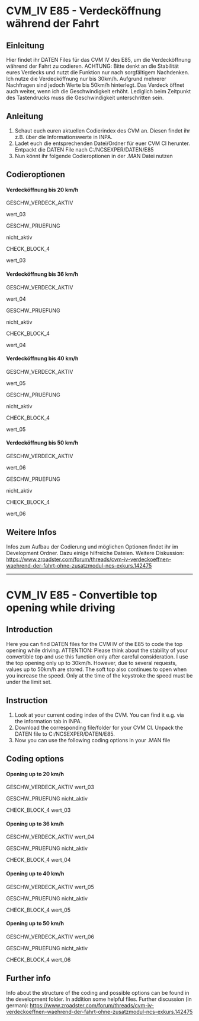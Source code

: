 # CVM_IV E85 - Verdecköffnung während der Fahrt

## Einleitung
Hier findet ihr DATEN Files für das CVM IV des E85, um die Verdecköffnung während der Fahrt zu codieren. ACHTUNG: Bitte denkt an die Stabilität eures Verdecks und nutzt die Funktion nur nach sorgfältigem Nachdenken. Ich nutze die Verdecköffnung nur bis 30km/h. Aufgrund mehrerer Nachfragen sind jedoch Werte bis 50km/h hinterlegt. 
Das Verdeck öffnet auch weiter, wenn ich die Geschwindigkeit erhöht. Lediglich beim Zeitpunkt des Tastendrucks muss die Geschwindigkeit unterschritten sein.

## Anleitung
1. Schaut euch euren aktuellen Codierindex des CVM an. Diesen findet ihr z.B. über die Informationswerte in INPA.
2. Ladet euch die entsprechenden Datei/Ordner für euer CVM CI herunter. Entpackt die DATEN File nach C:/NCSEXPER/DATEN/E85
3. Nun könnt ihr folgende Codieroptionen in der .MAN Datei nutzen

## Codieroptionen
#### Verdecköffnung bis 20 km/h
GESCHW_VERDECK_AKTIV

wert_03

GESCHW_PRUEFUNG

nicht_aktiv

CHECK_BLOCK_4

wert_03


#### Verdecköffnung bis 36 km/h
GESCHW_VERDECK_AKTIV

wert_04

GESCHW_PRUEFUNG

nicht_aktiv

CHECK_BLOCK_4

wert_04


#### Verdecköffnung bis 40 km/h
GESCHW_VERDECK_AKTIV

wert_05

GESCHW_PRUEFUNG

nicht_aktiv

CHECK_BLOCK_4

wert_05


#### Verdecköffnung bis 50 km/h
GESCHW_VERDECK_AKTIV

wert_06

GESCHW_PRUEFUNG

nicht_aktiv

CHECK_BLOCK_4

wert_06


## Weitere Infos
Infos zum Aufbau der Codierung und möglichen Optionen findet ihr im Development Ordner. Dazu einige hilfreiche Dateien.
Weitere Diskussion: https://www.zroadster.com/forum/threads/cvm-iv-verdeckoeffnen-waehrend-der-fahrt-ohne-zusatzmodul-ncs-exkurs.142475

---

# CVM_IV E85 - Convertible top opening while driving

## Introduction
Here you can find DATEN files for the CVM IV of the E85 to code the top opening while driving. ATTENTION: Please think about the stability of your convertible top and use this function only after careful consideration. I use the top opening only up to 30km/h. However, due to several requests, values up to 50km/h are stored. 
The soft top also continues to open when you increase the speed. Only at the time of the keystroke the speed must be under the limit set.

## Instruction
1. Look at your current coding index of the CVM. You can find it e.g. via the information tab in INPA.
2. Download the corresponding file/folder for your CVM CI. Unpack the DATEN file to C:/NCSEXPER/DATEN/E85.
3. Now you can use the following coding options in your .MAN file

## Coding options
#### Opening up to 20 km/h
GESCHW_VERDECK_AKTIV
wert_03

GESCHW_PRUEFUNG
nicht_aktiv

CHECK_BLOCK_4
wert_03

#### Opening up to 36 km/h
GESCHW_VERDECK_AKTIV
wert_04

GESCHW_PRUEFUNG
nicht_aktiv

CHECK_BLOCK_4
wert_04

#### Opening up to 40 km/h
GESCHW_VERDECK_AKTIV
wert_05

GESCHW_PRUEFUNG
nicht_aktiv

CHECK_BLOCK_4
wert_05

#### Opening up to 50 km/h
GESCHW_VERDECK_AKTIV
wert_06

GESCHW_PRUEFUNG
nicht_aktiv

CHECK_BLOCK_4
wert_06

## Further info
Info about the structure of the coding and possible options can be found in the development folder. In addition some helpful files.
Further discussion (in german): https://www.zroadster.com/forum/threads/cvm-iv-verdeckoeffnen-waehrend-der-fahrt-ohne-zusatzmodul-ncs-exkurs.142475

